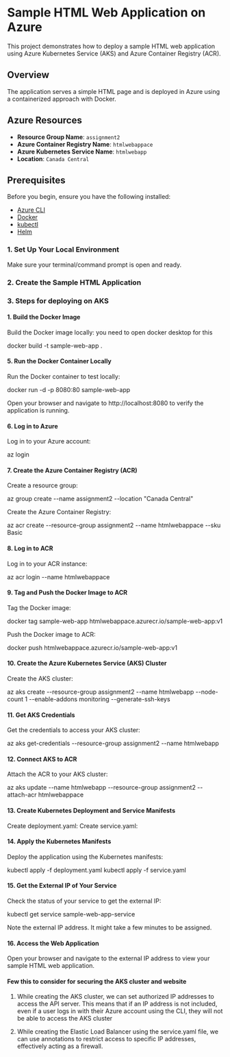 # Sample HTML Web Application on Azure

This project demonstrates how to deploy a sample HTML web application using Azure Kubernetes Service (AKS) and Azure Container Registry (ACR).

## Overview

The application serves a simple HTML page and is deployed in Azure using a containerized approach with Docker.

## Azure Resources

- **Resource Group Name**: `assignment2`
- **Azure Container Registry Name**: `htmlwebappace`
- **Azure Kubernetes Service Name**: `htmlwebapp`
- **Location**: `Canada Central`

## Prerequisites

Before you begin, ensure you have the following installed:

- [Azure CLI](https://learn.microsoft.com/en-us/cli/azure/install-azure-cli)
- [Docker](https://www.docker.com/products/docker-desktop/)
- [kubectl](https://kubernetes.io/docs/tasks/tools/install-kubectl/)
- [Helm](https://helm.sh/docs/intro/install/)



### 1. Set Up Your Local Environment

Make sure your terminal/command prompt is open and ready.

### 2. Create the Sample HTML Application

### 3. Steps for deploying on AKS


####  1. Build the Docker Image
Build the Docker image locally:
you need to open docker desktop for this

docker build -t sample-web-app .

####  5. Run the Docker Container Locally
Run the Docker container to test locally:

docker run -d -p 8080:80 sample-web-app

Open your browser and navigate to http://localhost:8080 to verify the application is running.

#### 6. Log in to Azure
Log in to your Azure account:

az login

#### 7. Create the Azure Container Registry (ACR)
Create a resource group:

az group create --name assignment2 --location "Canada Central"

Create the Azure Container Registry:


az acr create --resource-group assignment2 --name htmlwebappace --sku Basic

#### 8. Log in to ACR
Log in to your ACR instance:

az acr login --name htmlwebappace


#### 9. Tag and Push the Docker Image to ACR

Tag the Docker image:

docker tag sample-web-app htmlwebappace.azurecr.io/sample-web-app:v1

Push the Docker image to ACR:

docker push htmlwebappace.azurecr.io/sample-web-app:v1

#### 10. Create the Azure Kubernetes Service (AKS) Cluster
Create the AKS cluster:

az aks create --resource-group assignment2 --name htmlwebapp --node-count 1 --enable-addons monitoring --generate-ssh-keys

#### 11. Get AKS Credentials
Get the credentials to access your AKS cluster:

az aks get-credentials --resource-group assignment2 --name htmlwebapp

#### 12. Connect AKS to ACR
Attach the ACR to your AKS cluster:


az aks update --name htmlwebapp --resource-group assignment2 --attach-acr htmlwebappace

#### 13. Create Kubernetes Deployment and Service Manifests
Create deployment.yaml:
Create service.yaml:

#### 14. Apply the Kubernetes Manifests
Deploy the application using the Kubernetes manifests:

kubectl apply -f deployment.yaml
kubectl apply -f service.yaml


#### 15. Get the External IP of Your Service
Check the status of your service to get the external IP:

kubectl get service sample-web-app-service

Note the external IP address. It might take a few minutes to be assigned.

#### 16. Access the Web Application
Open your browser and navigate to the external IP address to view your sample HTML web application.

#### Few this to consider for securing the AKS cluster and website

1. While creating the AKS cluster, we can set authorized IP addresses to access the API server. This means that if an IP address is not included, even if a user logs in with their Azure account using the CLI, they will not be able to access the AKS cluster

2. While creating the Elastic Load Balancer using the service.yaml file, we can use annotations to restrict access to specific IP addresses, effectively acting as a firewall.
